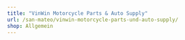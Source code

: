 ```yaml
---
title: "VinWin Motorcycle Parts & Auto Supply"
url: /san-mateo/vinwin-motorcycle-parts-und-auto-supply/
shop: Allgemein
---
```

